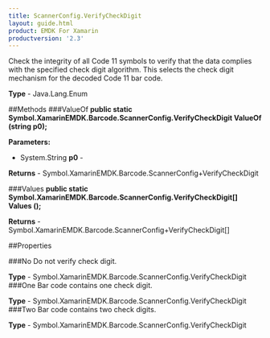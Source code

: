 ```yaml
---
title: ScannerConfig.VerifyCheckDigit
layout: guide.html 
product: EMDK For Xamarin 
productversion: '2.3' 
---
```

Check the integrity of all Code 11 symbols to verify that the data complies with the specified check digit algorithm. This selects the check digit mechanism for the decoded Code 11 bar code.

**Type** - Java.Lang.Enum

##Methods
###ValueOf
**public static Symbol.XamarinEMDK.Barcode.ScannerConfig.VerifyCheckDigit ValueOf (string p0);**


        

**Parameters:** 

* System.String **p0** - 
        

**Returns** - Symbol.XamarinEMDK.Barcode.ScannerConfig+VerifyCheckDigit

###Values
**public static Symbol.XamarinEMDK.Barcode.ScannerConfig.VerifyCheckDigit[] Values ();**


        


**Returns** - Symbol.XamarinEMDK.Barcode.ScannerConfig+VerifyCheckDigit[]

##Properties

###No
Do not verify check digit.

**Type** - Symbol.XamarinEMDK.Barcode.ScannerConfig.VerifyCheckDigit
###One
Bar code contains one check digit.

**Type** - Symbol.XamarinEMDK.Barcode.ScannerConfig.VerifyCheckDigit
###Two
Bar code contains two check digits.

**Type** - Symbol.XamarinEMDK.Barcode.ScannerConfig.VerifyCheckDigit


